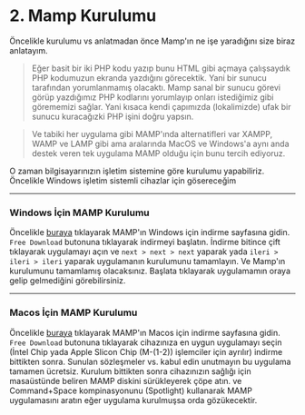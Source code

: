 # 2. Mamp Kurulumu

Öncelikle kurulumu vs anlatmadan önce Mamp'ın ne işe yaradığını size biraz anlatayım.

> Eğer basit bir iki PHP kodu yazıp bunu HTML gibi açmaya çalışsaydık PHP kodumuzun ekranda yazdığını görecektik. Yani bir sunucu tarafından yorumlanmamış olacaktı. Mamp sanal bir sunucu görevi görüp yazdığımız PHP kodlarını yorumlayıp onları istediğimiz gibi görememizi sağlar. Yani kısaca kendi çapımızda (lokalimizde) ufak bir sunucu kuracağızki PHP işini doğru yapsın.

> Ve tabiki her uygulama gibi MAMP'ında alternatifleri var XAMPP, WAMP ve LAMP gibi ama aralarında MacOS ve Windows'a aynı anda destek veren tek uygulama MAMP olduğu için bunu tercih ediyoruz.

O zaman bilgisayarınızın işletim sistemine göre kurulumu yapabiliriz. Öncelikle Windows işletim sistemli cihazlar için gösereceğim

---

### Windows İçin MAMP Kurulumu

Öncelikle [buraya](https://www.mamp.info/en/windows/) tıklayarak MAMP'ın Windows için indirme sayfasına gidin. `Free Download` butonuna tıklayarak indirmeyi başlatın. İndirme bitince çift tıklayarak uygulamayı açın ve `next > next > next` yaparak yada `ileri > ileri > ileri` yaparak uygulamanın kurulumunu tamamlayın. Ve Mamp'ın kurulumunu tamamlamış olacaksınız. Başlata tıklayarak uygulamamın oraya gelip gelmediğini görebilirsiniz.

---

### Macos İçin MAMP Kurulumu

Öncelikle [buraya](https://www.mamp.info/en/mamp/mac/) tıklayarak MAMP'ın Macos için indirme sayfasına gidin. `Free Download` butonuna tıklayarak cihazınıza en uygun uygulamayı seçin (İntel Chip yada Apple Slicon Chip (M-(1-2)) işlemciler için ayrılır) indirme bittikten sonra. Sunulan sözleşmeler vs. kabul edin unutmayın bu uygulama tamamen ücretsiz. Kurulum bittikten sonra cihazınızın sağlığı için masaüstünde beliren MAMP diskini sürükleyerek çöpe atın. ve Command+Space kompinasyonunu (Spotlight) kullanarak MAMP uygulamasını aratın eğer uygulama kurulmuşsa orda gözükecektir.
